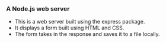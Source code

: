 ### A Node.js web server

- This is  a web server built using the express package.
- It displays a form built using HTML and CSS.
- The form takes in the response and saves it to a file locally.
